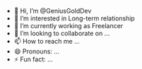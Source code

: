 - 👋 Hi, I’m @GeniusGoldDev
- 👀 I’m interested in Long-term relationship
- 🌱 I’m currently working as Freelancer
- 💞️ I’m looking to collaborate on ...
- 📫 How to reach me ...
- 😄 Pronouns: ...
- ⚡ Fun fact: ...

<!---
GeniusGoldDev/GeniusGoldDev is a ✨ special ✨ repository because its `README.md` (this file) appears on your GitHub profile.
You can click the Preview link to take a look at your changes.
--->
